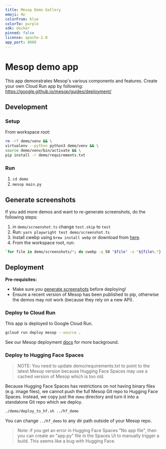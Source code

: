 ```yaml
---
title: Mesop Demo Gallery
emoji: 👓
colorFrom: blue
colorTo: purple
sdk: docker
pinned: false
license: apache-2.0
app_port: 8080
---
```


# Mesop demo app

This app demonstrates Mesop's various components and features. Create your own Cloud Run app by following: https://google.github.io/mesop/guides/deployment/

## Development

### Setup

From workspace root:

```sh
rm -rf demo/venv && \
virtualenv --python python3 demo/venv && \
source demo/venv/bin/activate && \
pip install -r demo/requirements.txt
```

### Run

1. `cd demo`
1. `mesop main.py`

## Generate screenshots

If you add more demos and want to re-generate screenshots, do the following steps:

1. in `demo/screenshot.ts` change `test.skip` to `test`
1. Run: `yarn playwright test demo/screenshot.ts`
1. Install cwebp using `brew install webp` or download from [here](https://developers.google.com/speed/webp/docs/precompiled).
1. From the workspace root, run:

```sh
`for file in demo/screenshots/*; do cwebp -q 50 "$file" -o "${file%.*}.webp"; done`
```

## Deployment

**Pre-requisites:**

- Make sure you [generate screenshots](#generate-screenshots) before deploying!
- Ensure a recent version of Mesop has been published to pip, otherwise the demos may not work (because they rely on a new API).

### Deploy to Cloud Run

This app is deployed to Google Cloud Run.

```sh
gcloud run deploy mesop --source .
```

See our Mesop deployment [docs](https://google.github.io/mesop/guides/deployment/#deploy-to-google-cloud-run) for more background.

### Deploy to Hugging Face Spaces

> NOTE: You need to update demo/requirements.txt to point to the latest Mesop version because Hugging Face Spaces may use a cached version of Mesop which is too old.

Because Hugging Face Spaces has restrictions on not having binary files (e.g. image files), we cannot push the full Mesop Git repo to Hugging Face Spaces. Instead, we copy just the `demo` directory and turn it into a standalone Git repo which we deploy.

```sh
./demo/deploy_to_hf.sh ../hf_demo
```

You can change `../hf_demo` to any dir path outside of your Mesop repo.

> Note: if you get an error in Hugging Face Spaces "No app file", then you can create an "app.py" file in the Spaces UI to manually trigger a build. This seems like a bug with Hugging Face.
